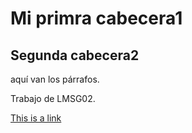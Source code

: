<!DOCTYPE html>
<html>
<head>
<title>LMSGI02</title>
</head>
<body>
  <h1>Mi primra cabecera1</h1>
  <h2>Segunda cabecera2</h1>
  <p>aquí van los párrafos.</p>
  <p>Trabajo de LMSG02.</p>
   <a href="https://www.w3schools.com">This is a link</a> 
</body>
</html>
